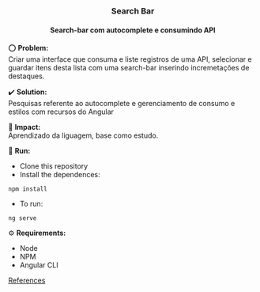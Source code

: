 <h3 align="center">Search Bar</h3>

<h4 align="center">Search-bar com autocomplete e consumindo API</h4>

:o: **Problem:**<br> Criar uma interface que consuma e liste registros de uma API,  selecionar e guardar itens desta lista com uma search-bar inserindo incremetações de destaques.

:heavy_check_mark: **Solution:**<br> Pesquisas referente ao autocomplete e gerenciamento de consumo e estilos com recursos do Angular

:dart: **Impact:**<br> Aprendizado da liguagem, base como estudo.

:bicyclist: **Run:**

-   Clone this repository
-   Install the dependences:

```
npm install
```

-   To run:

```
ng serve
```

⚙️ **Requirements:**

-   Node
-   NPM
-   Angular CLI 

<a href="https://medium.com/@uditgogoi1/search-bar-with-autocomplete-using-angular-5-and-angular-material-c5a77a429da7">References</a>
